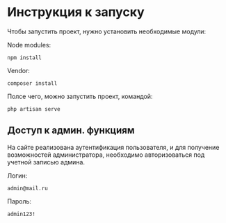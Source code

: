 <h1>Инструкция к запуску</h1>
<p>Чтобы запустить проект, нужно установить необходимые модули:</p>

Node modules:
```shell
npm install
```
Vendor:
```shell
composer install
```

Полсе чего, можно запустить проект, командой:
```shell
php artisan serve
```

<h2>Доступ к админ. функциям</h2>
<p>На сайте реализована аутентификация пользователя, 
и для получение возможностей администратора, 
необходимо авторизоваться под учетной записью админа.</p>

Логин: 
```text
admin@mail.ru
```
Пароль: 
```text
admin123!
```
